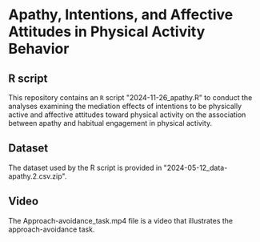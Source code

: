 # Apathy, Intentions, and Affective Attitudes in Physical Activity Behavior


## R script
This repository contains an `R` script "2024-11-26_apathy.R" to conduct the analyses examining the mediation effects of intentions to be physically active and affective attitudes toward physical activity on the association between apathy and habitual engagement in physical activity. 

## Dataset
The dataset used by the R script is provided in "2024-05-12_data-apathy.2.csv.zip".

## Video
The Approach-avoidance_task.mp4 file is a video that illustrates the approach-avoidance task.
